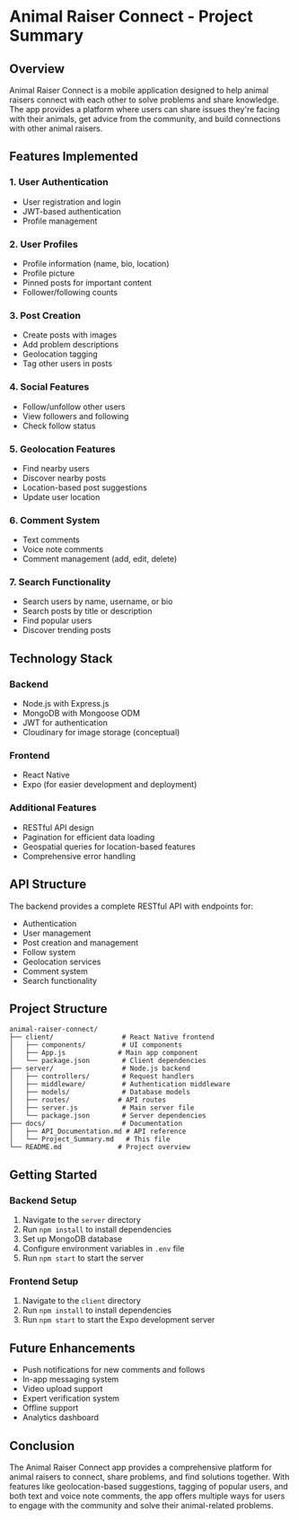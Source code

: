 # Animal Raiser Connect - Project Summary

## Overview
Animal Raiser Connect is a mobile application designed to help animal raisers connect with each other to solve problems and share knowledge. The app provides a platform where users can share issues they're facing with their animals, get advice from the community, and build connections with other animal raisers.

## Features Implemented

### 1. User Authentication
- User registration and login
- JWT-based authentication
- Profile management

### 2. User Profiles
- Profile information (name, bio, location)
- Profile picture
- Pinned posts for important content
- Follower/following counts

### 3. Post Creation
- Create posts with images
- Add problem descriptions
- Geolocation tagging
- Tag other users in posts

### 4. Social Features
- Follow/unfollow other users
- View followers and following
- Check follow status

### 5. Geolocation Features
- Find nearby users
- Discover nearby posts
- Location-based post suggestions
- Update user location

### 6. Comment System
- Text comments
- Voice note comments
- Comment management (add, edit, delete)

### 7. Search Functionality
- Search users by name, username, or bio
- Search posts by title or description
- Find popular users
- Discover trending posts

## Technology Stack

### Backend
- Node.js with Express.js
- MongoDB with Mongoose ODM
- JWT for authentication
- Cloudinary for image storage (conceptual)

### Frontend
- React Native
- Expo (for easier development and deployment)

### Additional Features
- RESTful API design
- Pagination for efficient data loading
- Geospatial queries for location-based features
- Comprehensive error handling

## API Structure
The backend provides a complete RESTful API with endpoints for:
- Authentication
- User management
- Post creation and management
- Follow system
- Geolocation services
- Comment system
- Search functionality

## Project Structure
```
animal-raiser-connect/
├── client/                 # React Native frontend
│   ├── components/         # UI components
│   ├── App.js             # Main app component
│   └── package.json        # Client dependencies
├── server/                 # Node.js backend
│   ├── controllers/        # Request handlers
│   ├── middleware/         # Authentication middleware
│   ├── models/             # Database models
│   ├── routes/            # API routes
│   ├── server.js           # Main server file
│   └── package.json        # Server dependencies
├── docs/                   # Documentation
│   ├── API_Documentation.md # API reference
│   └── Project_Summary.md   # This file
└── README.md              # Project overview
```

## Getting Started

### Backend Setup
1. Navigate to the `server` directory
2. Run `npm install` to install dependencies
3. Set up MongoDB database
4. Configure environment variables in `.env` file
5. Run `npm start` to start the server

### Frontend Setup
1. Navigate to the `client` directory
2. Run `npm install` to install dependencies
3. Run `npm start` to start the Expo development server

## Future Enhancements
- Push notifications for new comments and follows
- In-app messaging system
- Video upload support
- Expert verification system
- Offline support
- Analytics dashboard

## Conclusion
The Animal Raiser Connect app provides a comprehensive platform for animal raisers to connect, share problems, and find solutions together. With features like geolocation-based suggestions, tagging of popular users, and both text and voice note comments, the app offers multiple ways for users to engage with the community and solve their animal-related problems.